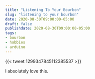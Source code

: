 ```yaml
---
title: "Listening To Your Bourbon"
slug: "listening to your bourbon"
date: 2020-08-30T09:00:00-05:00
draft: false
publishdate: 2020-08-30T09:00:00-05:00
tags:
- bourbon
- hobbies
- arduino
---
```


{{< tweet  1299347845112385537 >}}

I absolutely love this.
